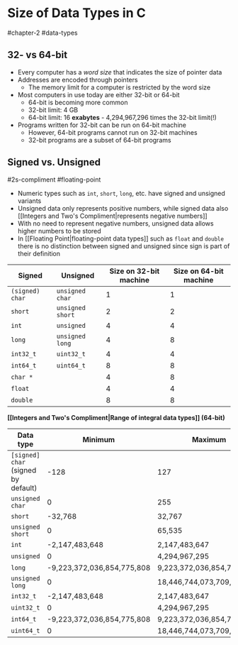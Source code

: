 # Size of Data Types in C
#chapter-2 #data-types 

## 32- vs 64-bit
- Every computer has a *word size* that indicates the size of pointer data
- Addresses are encoded through pointers
  - The memory limit for a computer is restricted by the word size
- Most computers in use today are either 32-bit or 64-bit
  - 64-bit is becoming more common
  - 32-bit limit: 4 GB
  - 64-bit limit: 16 **exabytes** - 4,294,967,296 times the 32-bit limit(!)
- Programs written for 32-bit can be run on 64-bit machine
  - However, 64-bit programs cannot run on 32-bit machines
  - 32-bit programs are a subset of 64-bit programs

## Signed vs. Unsigned
#2s-compliment #floating-point 

- Numeric types such as `int`, `short`, `long`, etc. have signed and unsigned variants
- Unsigned data only represents positive numbers, while signed data also [[Integers and Two's Compliment|represents negative numbers]]
- With no need to represent negative numbers, unsigned data allows higher numbers to be stored
- In [[Floating Point|floating-point data types]] such as `float` and `double` there is no distinction between signed and unsigned since sign is part of their definition

| Signed          | Unsigned         | Size on 32-bit machine | Size on 64-bit machine |
| --------------- | ---------------- | ---------------------- | ---------------------- |
| `(signed) char` | `unsigned char`  | 1                      | 1                      |
| `short`         | `unsigned short` | 2                      | 2                      |
| `int`           | `unsigned`       | 4                      | 4                      |
| `long`          | `unsigned long`  | 4                      | 8                      |
| `int32_t`       | `uint32_t`       | 4                      | 4                      |
| `int64_t`       | `uint64_t`       | 8                      | 8                      |
| `char *`        |                  | 4                      | 8                      |
| `float`         |                  | 4                      | 4                      |
| `double`        |                  | 8                      | 8                      |

**[[Integers and Two's Compliment|Range of integral data types]] (64-bit)**

| Data type                           | Minimum                    | Maximum                    |
| ----------------------------------- | -------------------------- | -------------------------- |
| `[signed] char` (signed by default) | -128                       | 127                        |
| `unsigned char`                     | 0                          | 255                        |
| `short`                             | -32,768                    | 32,767                     |
| `unsigned short`                    | 0                          | 65,535                     |
| `int`                               | -2,147,483,648             | 2,147,483,647              |
| `unsigned`                          | 0                          | 4,294,967,295              |
| `long`                              | -9,223,372,036,854,775,808 | 9,223,372,036,854,775,807  |
| `unsigned long`                     | 0                          | 18,446,744,073,709,551,615 |
| `int32_t`                           | -2,147,483,648             | 2,147,483,647              |
| `uint32_t`                          | 0                          | 4,294,967,295              |
| `int64_t`                           | -9,223,372,036,854,775,808 | 9,223,372,036,854,775,807  |
| `uint64_t`                          | 0                          | 18,446,744,073,709,551,615 |
